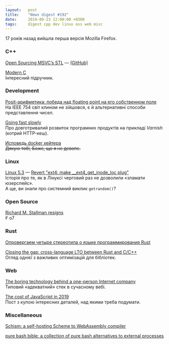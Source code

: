 ```yaml
---
layout:   post
title:    "News digest #192"
date:     2019-09-23 12:00:00 +0300
tags:     digest cpp dev linux oss web misc
---
```


17 років назад вийшла перша версія Mozilla Firefox.

### C++

[Open Sourcing MSVC’s STL](https://devblogs.microsoft.com/cppblog/open-sourcing-msvcs-stl/) — [(GitHub)](https://github.com/microsoft/STL)

[Modern C](http://modernc.gforge.inria.fr)<br/>
Інтересний підручник.

### Development

[Posit-арифметика: победа над floating point на его собственном поле](https://habr.com/ru/post/465723/)<br/>
На IEEE 754 світ клином не зійшовся, є й альтернативні способи представлення чисел.

[Going fast slowly](https://varnish-cache.org/docs/6.2/phk/thatslow.html)<br/>
Про довготривалий розвиток програмних продуктів на прикладі _Varnish_ (котрий HTTP-кеш).

[Исповедь docker хейтера](https://habr.com/ru/post/467607/)<br/>
~~Дякую тобі, Боже, що я не девопс.~~

### Linux

[Linux 5.3](https://lkml.org/lkml/2019/9/15/241) — [Revert "ext4: make __ext4_get_inode_loc plug"](https://git.kernel.org/pub/scm/linux/kernel/git/torvalds/linux.git/commit/?h=v5.3&id=72dbcf72156641fde4d8ea401e977341bfd35a05)<br/>
Історія про те, як в Лінуксі черговий раз не дозволили «зламати юзерспейс».<br/>
А ще, ви знали про системний виклик `getrandom()`?

### Open Source

[Richard M. Stallman resigns](https://www.fsf.org/news/richard-m-stallman-resigns)<br/>
<kbd>F</kbd> o7

### Rust

[Опровергаем четыре стереотипа о языке программирования Rust](https://habr.com/ru/post/467901/)

[Closing the gap: cross-language LTO between Rust and C/C++](http://blog.llvm.org/2019/09/closing-gap-cross-language-lto-between.html)<br/>
Огляд однієї з важливих оптимізацій для бібліотек.

### Web

[The boring technology behind a one-person Internet company](https://broadcast.listennotes.com/the-boring-technology-behind-listen-notes-56697c2e347b)<br/>
Типовий «адекватний» стек в сучасному вебі.

[The cost of JavaScript in 2019](https://v8.dev/blog/cost-of-javascript-2019)<br/>
Пост з купою інтересних деталей, над якими треба подумати.

### Miscellaneous

[Schism: a self-hosting Scheme to WebAssembly compiler](https://github.com/google/schism)

[pure bash bible: a collection of pure bash alternatives to external processes](https://github.com/dylanaraps/pure-bash-bible)
